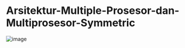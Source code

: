 # Arsitektur-Multiple-Prosesor-dan-Multiprosesor-Symmetric
![image](https://github.com/user-attachments/assets/77676549-f5da-465e-a23e-e2c7f15e2946)

